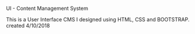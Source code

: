 UI - Content Management System

This is a User Interface CMS I designed using HTML, CSS and BOOTSTRAP. created 4/10/2018